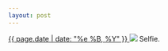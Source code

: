 ```yaml
---
layout: post
---
```


<p>
  <a href="/154">
    <time>{{ page.date | date: "%e %B, %Y" }}</time>
  </a>
  <a href="/154"><img src="{{ site.assets_url }}/154.jpg"/></a>
  <span>Selfie.</span>
</p>
